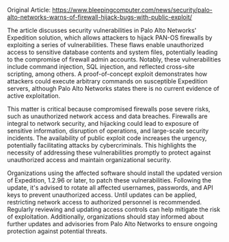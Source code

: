 Original Article: https://www.bleepingcomputer.com/news/security/palo-alto-networks-warns-of-firewall-hijack-bugs-with-public-exploit/

The article discusses security vulnerabilities in Palo Alto Networks' Expedition solution, which allows attackers to hijack PAN-OS firewalls by exploiting a series of vulnerabilities. These flaws enable unauthorized access to sensitive database contents and system files, potentially leading to the compromise of firewall admin accounts. Notably, these vulnerabilities include command injection, SQL injection, and reflected cross-site scripting, among others. A proof-of-concept exploit demonstrates how attackers could execute arbitrary commands on susceptible Expedition servers, although Palo Alto Networks states there is no current evidence of active exploitation.

This matter is critical because compromised firewalls pose severe risks, such as unauthorized network access and data breaches. Firewalls are integral to network security, and hijacking could lead to exposure of sensitive information, disruption of operations, and large-scale security incidents. The availability of public exploit code increases the urgency, potentially facilitating attacks by cybercriminals. This highlights the necessity of addressing these vulnerabilities promptly to protect against unauthorized access and maintain organizational security.

Organizations using the affected software should install the updated version of Expedition, 1.2.96 or later, to patch these vulnerabilities. Following the update, it's advised to rotate all affected usernames, passwords, and API keys to prevent unauthorized access. Until updates can be applied, restricting network access to authorized personnel is recommended. Regularly reviewing and updating access controls can help mitigate the risk of exploitation. Additionally, organizations should stay informed about further updates and advisories from Palo Alto Networks to ensure ongoing protection against potential threats.